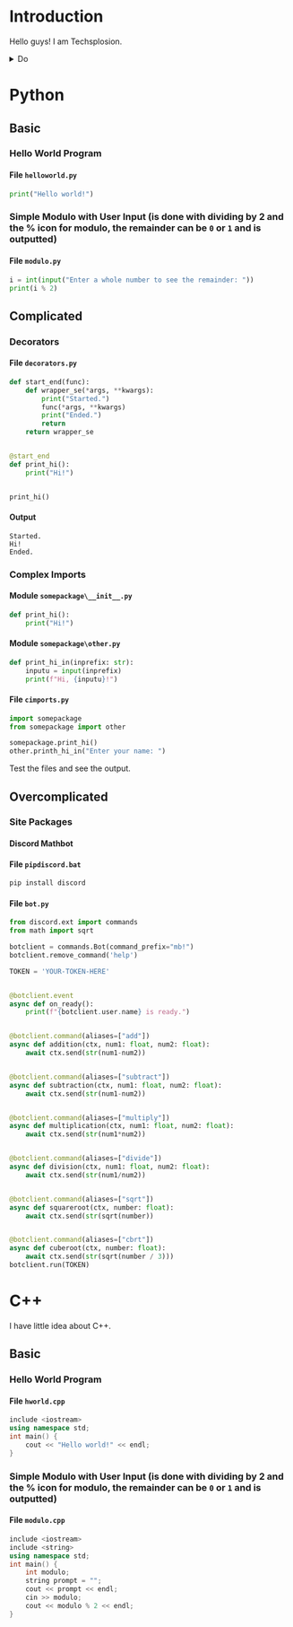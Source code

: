 # Introduction
Hello guys! I am Techsplosion.
<details>
<summary>Do</summary>
<details>
<summary>Not</summary>
<details>
<summary>Open</summary>
<details>
<summary>This</summary>
<details>
<summary>I</summary>
<details>
<summary>Swear</summary>
<details>
<summary>There</summary>
<details>
<summary>Is</summary>
<details>
<summary>Nothing</summary>
<details>
<summary>Here</summary>
<details>
<summary>S</summary>
<details>
<summary>t</summary>
<details>
<summary>o</summary>
<details>
<summary>p</summary>
<details>
<summary>I</summary>
<details>
<summary>t</summary>
<details>
<summary>A</summary>
<details>
<summary>l</summary>
<details>
<summary>r</summary>
<details>
<summary>e</summary>
<details>
<summary>a</summary>
<details>
<summary>d</summary>
<details>
<summary>y</summary>
You can access my YouTube channel at [here](https://www.youtube.com/channel/UCzbYYyFvd5lXhEK_EdnPkTw). I have 200 or so (as of now) subscribers.
If you subscribe to me, that would mean a lot. But you don't have to!
</details>
</details>
</details>
</details>
</details>
</details>
</details>
</details>
</details>
</details>
</details>
</details>
</details>
</details>
</details>
</details>
</details>
</details>
</details>
</details>
</details>
</details>
</details>

# Python
## Basic
### Hello World Program
#### File `helloworld.py`
```py
print("Hello world!")
```
### Simple Modulo with User Input (is done with dividing by 2 and the % icon for modulo, the remainder can be `0` or `1` and is outputted)
#### File `modulo.py`
```py
i = int(input("Enter a whole number to see the remainder: "))
print(i % 2)
```
## Complicated
### Decorators
#### File `decorators.py`
```py
def start_end(func):
	def wrapper_se(*args, **kwargs):
		print("Started.")
		func(*args, **kwargs)
		print("Ended.")
		return
	return wrapper_se


@start_end
def print_hi():
	print("Hi!")


print_hi()
```
#### Output
```
Started.
Hi!
Ended.
```
### Complex Imports
#### Module `somepackage\__init__.py`
```py
def print_hi():
	print("Hi!")
```
#### Module `somepackage\other.py`
```py
def print_hi_in(inprefix: str):
	inputu = input(inprefix)
	print(f"Hi, {inputu}!")
```
#### File `cimports.py`
```py
import somepackage
from somepackage import other

somepackage.print_hi()
other.printh_hi_in("Enter your name: ")
```
Test the files and see the output.
## Overcomplicated
### Site Packages
#### Discord Mathbot
#### File `pipdiscord.bat`
```bat
pip install discord
```
#### File `bot.py`
```py
from discord.ext import commands
from math import sqrt

botclient = commands.Bot(command_prefix="mb!")
botclient.remove_command('help')

TOKEN = 'YOUR-TOKEN-HERE'


@botclient.event
async def on_ready():
	print(f"{botclient.user.name} is ready.")


@botclient.command(aliases=["add"])
async def addition(ctx, num1: float, num2: float):
	await ctx.send(str(num1-num2))


@botclient.command(aliases=["subtract"])
async def subtraction(ctx, num1: float, num2: float):
	await ctx.send(str(num1-num2))


@botclient.command(aliases=["multiply"])
async def multiplication(ctx, num1: float, num2: float):
	await ctx.send(str(num1*num2))


@botclient.command(aliases=["divide"])
async def division(ctx, num1: float, num2: float):
	await ctx.send(str(num1/num2))


@botclient.command(aliases=["sqrt"])
async def squareroot(ctx, number: float):
	await ctx.send(str(sqrt(number))


@botclient.command(aliases=["cbrt"])
async def cuberoot(ctx, number: float):
	await ctx.send(str(sqrt(number / 3)))
botclient.run(TOKEN)
```
# C++
I have little idea about C++.
## Basic
### Hello World Program
#### File `hworld.cpp`
```cpp
include <iostream>
using namespace std;
int main() {
	cout << "Hello world!" << endl;
}
```
### Simple Modulo with User Input (is done with dividing by 2 and the % icon for modulo, the remainder can be `0` or `1` and is outputted)
#### File `modulo.cpp`
```cpp
include <iostream>
include <string>
using namespace std;
int main() {
	int modulo;
	string prompt = "";
	cout << prompt << endl;
	cin >> modulo;
	cout << modulo % 2 << endl; 
}
```
